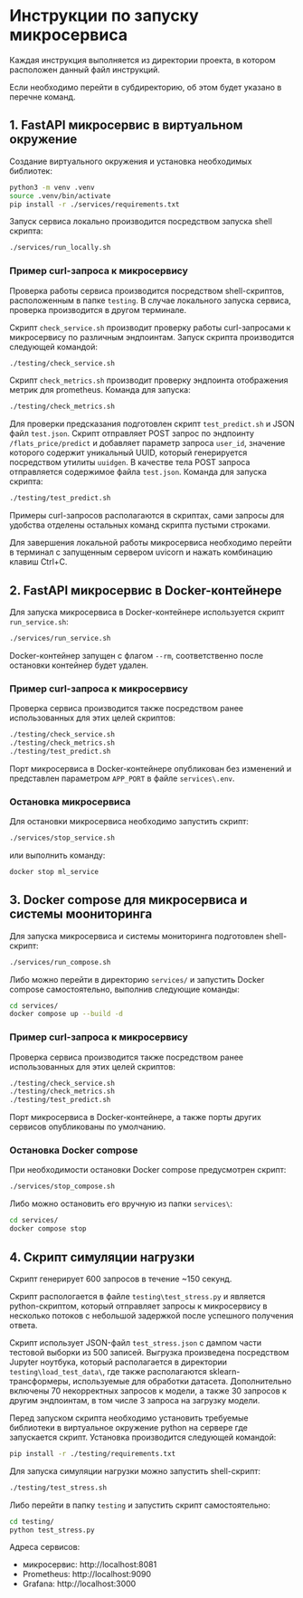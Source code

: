 # Инструкции по запуску микросервиса

Каждая инструкция выполняется из директории проекта, в котором расположен данный файл инструкций.

Если необходимо перейти в субдиректорию, об этом будет указано в перечне команд.

## 1. FastAPI микросервис в виртуальном окружение

Создание виртуального окружения и установка необходимых библиотек:

```bash
python3 -m venv .venv
source .venv/bin/activate
pip install -r ./services/requirements.txt
```

Запуск сервиса локально производится посредством запуска shell скрипта:

```bash
./services/run_locally.sh
```

### Пример curl-запроса к микросервису

Проверка работы сервиса производится посредством shell-скриптов, расположенным в папке `testing`.
В случае локального запуска сервиса, проверка производится в другом терминале.

Скрипт `check_service.sh` производит проверку работы curl-запросами к микросервису по различным эндпоинтам. 
Запуск скрипта производится следующей командой:

```bash
./testing/check_service.sh
```

Скрипт `check_metrics.sh` производит проверку эндпоинта отображения метрик для prometheus. Команда для запуска:

```bash
./testing/check_metrics.sh
```

Для проверки предсказания подготовлен скрипт `test_predict.sh` и JSON файл `test.json`. Скрипт отправляет 
POST запрос по эндпоинту `/flats_price/predict` и добавляет параметр запроса `user_id`, значение которого 
содержит уникальный UUID, который генерируется посредством утилиты `uuidgen`. 
В качестве тела POST запроса отправляется содержимое файла `test.json`. Команда для запуска скрипта:

```bash
./testing/test_predict.sh
```

Примеры curl-запросов располагаются в скриптах, сами запросы для удобства отделены остальных команд скрипта 
пустыми строками.

Для завершения локальной работы микросервиса необходимо перейти в терминал с запущенным сервером uvicorn 
и нажать комбинацию клавиш Ctrl+C.


## 2. FastAPI микросервис в Docker-контейнере

Для запуска микросервиса в Docker-контейнере используется скрипт `run_service.sh`:

```bash
./services/run_service.sh
```

Docker-контейнер запущен с флагом `--rm`, соответственно после остановки контейнер будет удален.

### Пример curl-запроса к микросервису

Проверка сервиса производится также посредством ранее использованных для этих целей скриптов:

```bash
./testing/check_service.sh
./testing/check_metrics.sh
./testing/test_predict.sh
```

Порт микросервиса в Docker-контейнере опубликован без изменений и представлен параметром `APP_PORT` 
в файле `services\.env`.

### Остановка микросервиса

Для остановки микросервиса необходимо запустить скрипт:

```bash
./services/stop_service.sh
```

или выполнить команду:

```bash
docker stop ml_service
```

## 3. Docker compose для микросервиса и системы моониторинга

Для запуска микросервиса и системы мониторинга подготовлен shell-скрипт:

```bash
./services/run_compose.sh
```

Либо можно перейти в директорию `services/` и запустить Docker compose самостоятельно, 
выполнив следующие команды:

```bash
cd services/
docker compose up --build -d
```

### Пример curl-запроса к микросервису

Проверка сервиса производится также посредством ранее использованных для этих целей скриптов:

```bash
./testing/check_service.sh
./testing/check_metrics.sh
./testing/test_predict.sh
```

Порт микросервиса в Docker-контейнере, а также порты других сервисов опубликованы по умолчанию.

### Остановка Docker compose

При необходимости остановки Docker compose предусмотрен скрипт:

```bash
./services/stop_compose.sh
```

Либо можно остановить его вручную из папки `services\`:

```bash
cd services/
docker compose stop
```

## 4. Скрипт симуляции нагрузки

Скрипт генерирует 600 запросов в течение ~150 секунд. 

Скрипт распологается в файле `testing\test_stress.py` и является python-скриптом, который 
отправляет запросы к микросервису в несколько потоков с небольшой задержкой после успешного 
получения ответа. 

Скрипт использует JSON-файл `test_stress.json` с дампом части тестовой выборки из 500 записей. 
Выгрузка произведена посредством Jupyter ноутбука, который располагается в директории 
`testing\load_test_data\`, где также располагаются sklearn-трансформеры, используемые для 
обработки датасета. Дополнительно включены 70 некорректных запросов к модели, а также 
30 запросов к другим эндпоинтам, в том числе 3 запроса на загрузку модели.

Перед запуском скрипта необходимо установить требуемые библиотеки в виртуальное окружение 
python на сервере где запускается скрипт. Установка производится следующей командой: 

```bash
pip install -r ./testing/requirements.txt
```

Для запуска симуляции нагрузки можно запустить shell-скрипт:

```bash
./testing/test_stress.sh
```

Либо перейти в папку `testing` и запустить скрипт самостоятельно:

```bash
cd testing/
python test_stress.py
```

Адреса сервисов:
- микросервис: http://localhost:8081
- Prometheus: http://localhost:9090
- Grafana: http://localhost:3000
